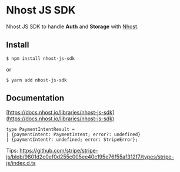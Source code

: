 # Nhost JS SDK

Nhost JS SDK to handle **Auth** and **Storage** with [Nhost](https://nhost.io).

## Install

`$ npm install nhost-js-sdk`

or

`$ yarn add nhost-js-sdk`

## Documentation

[https://docs.nhost.io/libraries/nhost-js-sdk](https://docs.nhost.io/libraries/nhost-js-sdk)

```
type PaymentIntentResult =
| {paymentIntent: PaymentIntent; error?: undefined}
| {paymentIntent?: undefined; error: StripeError};
```

Tips:
https://github.com/stripe/stripe-js/blob/9801d2c0ef0d255c005ee40c195e76f55af312f7/types/stripe-js/index.d.ts
